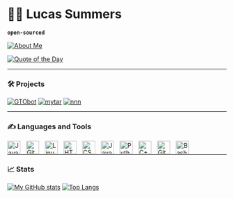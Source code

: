 # 🚣‍♀️ Lucas Summers

**`open-sourced`**

[![About Me](https://github-readme-stats.vercel.app/api/gist?id=a39f45b2563e3c67eaefe7a904fb3b5f)](https://gist.github.com/Lucas-Summers/a39f45b2563e3c67eaefe7a904fb3b5f)

[![Quote of the Day](https://github-readme-stats.vercel.app/api/gist?id=ec63af9e46f06a839c7d584b0bc1123e)](https://gist.github.com/Lucas-Summers/ec63af9e46f06a839c7d584b0bc1123e)


---

### 🛠️ Projects

[![GTObot](https://github-readme-stats.vercel.app/api/pin/?username=Lucas-Summers&repo=GTObot)](https://github.com/Lucas-Summers/GTObot)
[![mytar](https://github-readme-stats.vercel.app/api/pin/?username=Lucas-Summers&repo=mytar)](https://github.com/Lucas-Summers/mytar)
[![nnn](https://github-readme-stats.vercel.app/api/pin/?username=Lucas-Summers&repo=nnn)](https://github.com/Lucas-Summers/nnn)

---

### ✍️ Languages and Tools

<img align="left" alt="Java" width="30px" style="padding-right:10px;" src="https://cdn.jsdelivr.net/gh/devicons/devicon/icons/java/java-original.svg"/>
<img align="left" alt="Git" width="30px" style="padding-right:10px;" src="https://cdn.jsdelivr.net/gh/devicons/devicon/icons/git/git-original.svg" />
<img align="left" alt="Linux" width="30px" style="padding-right:10px;" src="https://cdn.jsdelivr.net/gh/devicons/devicon/icons/linux/linux-original.svg" />
<img align="left" alt="HTML" width="30px" style="padding-right:10px;" src="https://cdn.jsdelivr.net/gh/devicons/devicon/icons/html5/html5-plain.svg" />
<img align="left" alt="CSS" width="30px" style="padding-right:10px;" src="https://cdn.jsdelivr.net/gh/devicons/devicon/icons/css3/css3-plain.svg" />
<img align="left" alt="JavaScript" width="30px" style="padding-right:10px;" src="https://cdn.jsdelivr.net/gh/devicons/devicon/icons/javascript/javascript-plain.svg" />
<img align="left" alt="Python" width="30px" style="padding-right:10px;" src="https://cdn.jsdelivr.net/gh/devicons/devicon/icons/python/python-plain.svg" />
<img align="left" alt="C++" width="30px" style="padding-right:10px;" src="https://cdn.jsdelivr.net/gh/devicons/devicon/icons/cplusplus/cplusplus-line.svg" />
<img align="left" alt="GitHub" width="30px" style="padding-right:10px;" src="https://cdn.jsdelivr.net/gh/devicons/devicon/icons/github/github-original.svg" />
<img align="left" alt="Bash" width="30px" style="padding-right:10px;" src="https://cdn.jsdelivr.net/gh/devicons/devicon/icons/bash/bash-original.svg" />
<br />

---

### 📈 Stats

[![My GitHub stats](https://github-readme-stats.vercel.app/api?username=Lucas-Summers&show_icons=true&rank_icon=github)](https://github.com/Lucas-Summers)
[![Top Langs](https://github-readme-stats.vercel.app/api/top-langs/?username=Lucas-Summers&layout=donut)](https://github.com/Lucas-Summers)
